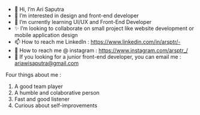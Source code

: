 - 👋 Hi, I’m Ari Saputra
- 👀 I’m interested in design and front-end developer
- 🌱 I’m currently learning UI/UX and Front-End Developer
- ✨ I’m looking to collaborate on small project like website development or mobile application design
- 📫 How to reach me LinkedIn : https://www.linkedin.com/in/arsptr/- 
- 🔗 How to reach me @ instagram : https://www.instagram.com/arsptr_/
- 📧 If you looking for a junior front-end developer, you can email me : ariawisaputra@gmail.com

Four things about me :

1. A good team player
2. A humble and colaborative person
3. Fast and good listener
4. Curious about self-improvements


<!---
arsptr/arsptr is a ✨ special ✨ repository because its `README.md` (this file) appears on your GitHub profile.
You can click the Preview link to take a look at your changes.
--->
